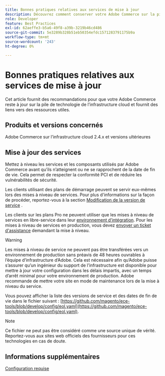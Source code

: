 ```yaml
---
title: Bonnes pratiques relatives aux services de mise à jour
description: Découvrez comment conserver votre Adobe Commerce sur la pile de technologie de l’infrastructure cloud mise à jour.
role: Developer
feature: Best Practices
exl-id: 62aeffe3-b5a6-49f8-a39b-3219b46cd486
source-git-commit: 5e3289b328b51eb50354efdc1571283791175b9a
workflow-type: tm+mt
source-wordcount: '243'
ht-degree: 0%

---
```


# Bonnes pratiques relatives aux services de mise à jour

Cet article fournit des recommandations pour que votre Adobe Commerce reste à jour sur la pile de technologie de l’infrastructure cloud et fournit des liens vers des ressources utiles.

## Produits et versions concernés

Adobe Commerce sur l’infrastructure cloud 2.4.x et versions ultérieures

## Mise à jour des services

Mettez à niveau les services et les composants utilisés par Adobe Commerce avant qu’ils n’atteignent ou ne se rapprochent de la date de fin de vie. Cela permet de respecter la conformité PCI et de réduire les vulnérabilités de sécurité.

Les clients utilisant des plans de démarrage peuvent se servir eux-mêmes lors des mises à niveau de services. Pour plus d&#39;informations sur la façon de procéder, reportez-vous à la section [Modification de la version de service](https://experienceleague.adobe.com/en/docs/commerce-cloud-service/user-guide/configure/service/services-yaml#change-service-version) .

Les clients sur les plans Pro ne peuvent utiliser que les mises à niveau de services en libre-service dans leur [environnement d’intégration](https://experienceleague.adobe.com/docs/commerce-knowledge-base/kb/announcements/commerce-announcements/integration-environment-enhancement-request-pro-and-starter.html). Pour les mises à niveau de services en production, vous devez [envoyer un ticket d&#39;assistance](https://experienceleague.adobe.com/docs/commerce-knowledge-base/kb/help-center-guide/magento-help-center-user-guide.html#submit-ticket) demandant la mise à niveau.

>[!WARNING]
>
>Les mises à niveau de service ne peuvent pas être transférées vers un environnement de production sans préavis de 48 heures ouvrables à l’équipe d’infrastructure d’Adobe. Cela est nécessaire afin qu’Adobe puisse s’assurer qu’un ingénieur du support de l’infrastructure est disponible pour mettre à jour votre configuration dans les délais impartis, avec un temps d’arrêt minimal pour votre environnement de production. Adobe recommande de mettre votre site en mode de maintenance lors de la mise à niveau du service.

Vous pouvez afficher la liste des versions de service et des dates de fin de vie dans le fichier suivant : [https://github.com/magento/ece-tools/blob/develop/config/eol.yaml](https://github.com/magento/ece-tools/blob/develop/config/eol.yaml).

>[!NOTE]
>
>Ce fichier ne peut pas être considéré comme une source unique de vérité. Reportez-vous aux sites web officiels des fournisseurs pour ces technologies en cas de doute.

## Informations supplémentaires

[Configuration requise](../../../installation/system-requirements.md)

